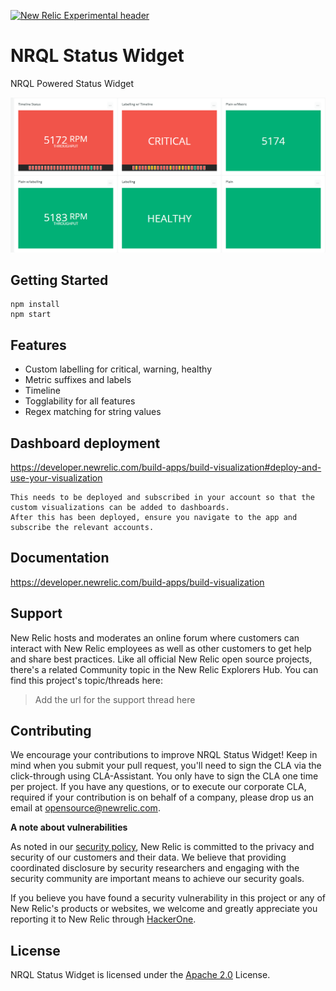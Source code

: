 [![New Relic Experimental header](https://github.com/newrelic/opensource-website/raw/master/src/images/categories/Experimental.png)](https://opensource.newrelic.com/oss-category/#new-relic-experimental)

# NRQL Status Widget

NRQL Powered Status Widget

![NRQL Status Widget](images/nrql-status-widget-1.png)

## Getting Started

```
npm install
npm start
```

## Features

- Custom labelling for critical, warning, healthy
- Metric suffixes and labels
- Timeline
- Togglability for all features
- Regex matching for string values

## Dashboard deployment

https://developer.newrelic.com/build-apps/build-visualization#deploy-and-use-your-visualization

```
This needs to be deployed and subscribed in your account so that the custom visualizations can be added to dashboards.
After this has been deployed, ensure you navigate to the app and subscribe the relevant accounts.
```

## Documentation

https://developer.newrelic.com/build-apps/build-visualization

## Support

New Relic hosts and moderates an online forum where customers can interact with New Relic employees as well as other customers to get help and share best practices. Like all official New Relic open source projects, there's a related Community topic in the New Relic Explorers Hub. You can find this project's topic/threads here:

> Add the url for the support thread here

## Contributing

We encourage your contributions to improve NRQL Status Widget! Keep in mind when you submit your pull request, you'll need to sign the CLA via the click-through using CLA-Assistant. You only have to sign the CLA one time per project.
If you have any questions, or to execute our corporate CLA, required if your contribution is on behalf of a company, please drop us an email at opensource@newrelic.com.

**A note about vulnerabilities**

As noted in our [security policy](../../security/policy), New Relic is committed to the privacy and security of our customers and their data. We believe that providing coordinated disclosure by security researchers and engaging with the security community are important means to achieve our security goals.

If you believe you have found a security vulnerability in this project or any of New Relic's products or websites, we welcome and greatly appreciate you reporting it to New Relic through [HackerOne](https://hackerone.com/newrelic).

## License

NRQL Status Widget is licensed under the [Apache 2.0](http://apache.org/licenses/LICENSE-2.0.txt) License.
